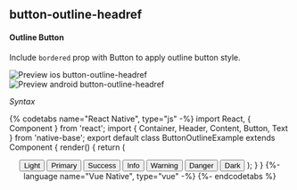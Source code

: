 ## button-outline-headref
#### Outline Button

Include <code>bordered</code> prop with Button to apply outline button style.<br />

![Preview ios button-outline-headref](https://github.com/GeekyAnts/NativeBase-KitchenSink/raw/v2.6.1/screenshots/ios/button-outline.png)
![Preview android button-outline-headref](https://github.com/GeekyAnts/NativeBase-KitchenSink/raw/v2.6.1/screenshots/android/button-outline.png)

*Syntax*

{% codetabs name="React Native", type="js" -%}
import React, { Component } from 'react';
import { Container, Header, Content, Button, Text } from 'native-base';
export default class ButtonOutlineExample extends Component {
  render() {
    return (
      <Container>
        <Header />
        <Content>
          <Button bordered light>
            <Text>Light</Text>
          </Button>
          <Button bordered>
            <Text>Primary</Text>
          </Button>
          <Button bordered success>
            <Text>Success</Text>
          </Button>
          <Button bordered info>
            <Text>Info</Text>
          </Button>
          <Button bordered warning>
            <Text>Warning</Text>
          </Button>
          <Button bordered danger>
            <Text>Danger</Text>
          </Button>
          <Button bordered dark>
            <Text>Dark</Text>
          </Button>
        </Content>
      </Container>
    );
  }
}
{%- language name="Vue Native", type="vue" -%}
<template>
  <nb-container>
    <nb-header/>
    <nb-content padder>
      <nb-button bordered light>
        <nb-text>Light</nb-text>
      </nb-button>
      <nb-button bordered info>
        <nb-text>Info</nb-text>
      </nb-button>
      <nb-button bordered primary>
        <nb-text>Primary</nb-text>
      </nb-button>
      <nb-button bordered success>
        <nb-text>Success</nb-text>
      </nb-button>
      <nb-button bordered warning>
        <nb-text>Warning</nb-text>
      </nb-button>
      <nb-button bordered danger>
        <nb-text>Danger</nb-text>
      </nb-button>
      <nb-button bordered dark>
        <nb-text>Dark</nb-text>
      </nb-button>
    </nb-content>
  </nb-container>
</template>
{%- endcodetabs %}
<p> 
    <div id="" class="mobileDevice" style="background: url(&quot;https://docs.nativebase.io/docs/assets/iosphone.png&quot;) no-repeat; padding: 63px 20px 100px 15px; width: 292px; height: 600px;margin:0 auto;float:none;">
        <img src="https://github.com/GeekyAnts/NativeBase-KitchenSink/raw/v2.6.1/screenshots/ios/button-outline.png" alt="" style="display:block !important" />
    </div>
</p>
<br />
